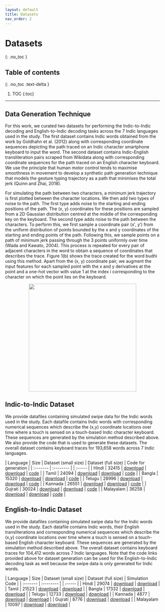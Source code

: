 ```yaml
---
layout: default
title: Datasets
nav_order: 2
---
```


# Datasets
{: .no_toc }

## Table of contents
{: .no_toc .text-delta }

1. TOC
{:toc}

---

## Data Generation Technique
For this work, we curated two datasets for performing the Indic-to-Indic decoding and English-to-Indic decoding tasks across the 7 Indic languages used in the study. The first dataset contains Indic words obtained from the work by Goldhahn et al. (2012) along with corresponding coordinate sequences depicting the path traced on an Indic character smartphone keyboard to input the word. The second dataset contains Indic-English transliteration pairs scraped from Wikidata along with corresponding coordinate sequences for the path traced on an English character keyboard. We use the principle that human motor control tends to maximise smoothness in movement to develop a synthetic path generation technique that models the gesture typing trajectory as a path that minimises the total jerk (Quinn and Zhai, 2018).

For simulating the path between two characters, a minimum jerk trajectory is first plotted between the character locations. We then add two types of noise to the path. The first type adds noise to the starting and ending positions of the path. The (x, y) coordinates for these positions are sampled from a 2D Gaussian distribution centred at the middle of the corresponding key on the keyboard. The second type adds noise to the path between the characters. To perform this, we first sample a coordinate pair (x′, y′) from the uniform distribution of points bounded by the x and y coordinates of the starting and ending points of the path. Following this, we sample points on a path of minimum jerk passing through the 3 points uniformly over time (Wada and Kawato, 2004). This process is repeated for every pair of adjacent characters in the word to obtain a sequence of coordinates that describes the trace. Figure 1(b) shows the trace created for the word budhi using this method. Apart from the (x, y) coordinate pair, we augment the input features for each sampled point with the x and y derivatives at the point and a one-hot vector with value 1 at the index i corresponding to the character on which the point lies on the keyboard.


<p align="center">
   <img src="../../assets/images/simulated_gesture_sample.png" width=350 height=350>
</p>

## Indic-to-Indic Dataset

We provide datafiles containing simulated swipe data for the Indic words used in the study. Each datafile contains Indic words with corresponding numerical sequences which describe the (x,y) coordinate locations over time where a touch is sensed on a touch-based Indic character keyboard. These sequences are generated by the simulation method described above. We also provide the code that is used to generate these datasets. The overall dataset contains keyboard traces for 193,658 words across 7 Indic languages.

| Language | Size | Dataset (small size) | Dataset (full size) | Code for generation | 
| :------- | :-------- | | :----- |
| Hindi  | 32415 | [download](https://github.com/emilbiju/indic-swipe/blob/master/indic-to-indic-datasets/Hindi.xlsx) | [download](https://drive.google.com/u/0/uc?export=download&confirm=-6in&id=1LETSgyAgB6kom81xmx3Sfj0BS-wS3SWB) | [code](https://github.com/emilbiju/indic-swipe/blob/master/Gesture%20generation/gesture_path_generation_hindi.py) |
| Tamil | 24094 | [download](https://github.com/emilbiju/indic-swipe/blob/master/indic-to-indic-datasets/Tamil.xlsx) | [download](https://drive.google.com/u/0/uc?export=download&confirm=p-tn&id=1ey7E4gpgx9CBMcEbaKhuG7fVXH_qjOxi) | [code](https://github.com/emilbiju/indic-swipe/blob/master/Gesture%20generation/gesture_path_generation_tamil.py) |
| Bangla | 15320 | [download](https://github.com/emilbiju/indic-swipe/blob/master/indic-to-indic-datasets/Bangla.xlsx) | [download](https://drive.google.com/uc?export=download&id=1BSNv2YtsrLTSrhmjc69rZdzFlHupKdXs) | [code](https://github.com/emilbiju/indic-swipe/blob/master/Gesture%20generation/gesture_path_generation_bangla.py) |
| Telugu | 28996 | [download](https://github.com/emilbiju/indic-swipe/blob/master/indic-to-indic-datasets/Telugu.xlsx) | [download](https://drive.google.com/u/0/uc?export=download&confirm=S9xP&id=1oPS8NgdZJr_IXBP-HJeWnPnVzeRpzOPy) | [code](https://github.com/emilbiju/indic-swipe/blob/master/Gesture%20generation/gesture_path_generation_telugu.py) |
| Kannada | 26551 | [download](https://github.com/emilbiju/indic-swipe/blob/master/indic-to-indic-datasets/Kannada.xlsx) | [download](https://drive.google.com/u/0/uc?export=download&confirm=LKd-&id=1cLw3_9_Xlo9aelEguUk9R99izteNR_xG) | [code](https://github.com/emilbiju/indic-swipe/blob/master/Gesture%20generation/gesture_path_generation_kannada.py) |
| Gujrati | 30024 | [download](https://github.com/emilbiju/indic-swipe/blob/master/indic-to-indic-datasets/Gujarati.xlsx) | [download](https://drive.google.com/u/0/uc?export=download&confirm=FIt3&id=1UXqCnSmVVuGDgWHHqBCHzpRzzu5bohQG) | [code](https://github.com/emilbiju/indic-swipe/blob/master/Gesture%20generation/gesture_path_generation_gujarati.py) |
| Malayalam | 36258 | [download](https://github.com/emilbiju/indic-swipe/blob/master/indic-to-indic-datasets/Malayalam.xlsx) | [download](https://drive.google.com/uc?export=download&id=11QeiHuSWwbr2m8x_Q8Iw6z61MUXr4KJr) | [code](https://github.com/emilbiju/indic-swipe/blob/master/Gesture%20generation/gesture_path_generation_malayalam.py) |

## English-to-Indic Dataset

We provide datafiles containing simulated swipe data for the Indic words used in the study. Each datafile contains Indic words, their English transliterations and corresponding numerical sequences which describe the (x,y) coordinate locations over time where a touch is sensed on a touch-based English character keyboard. These sequences are generated by the simulation method described above. The overall dataset contains keyboard traces for 104,412 words across 7 Indic languages. Note that the code links provided above for dataset generation can be used for the English-to-Indic decoding task as well because the swipe data is only generated for Indic words.

| Language | Size | Dataset (small size) | Dataset (full size) | Simulation Code | 
| :------- | :-------- | | :----- |
| Hindi  | 29074 | [download](https://github.com/emilbiju/indic-swipe/blob/master/english-to-indic-datasets/Hindi.xlsx) | [download](https://drive.google.com/u/0/uc?export=download&confirm=yiBp&id=1serMeISPPmPSmcBwEtJoPG5wtqeLA352) |
| Tamil | 21523 | [download](https://github.com/emilbiju/indic-swipe/blob/master/english-to-indic-datasets/Tamil.xlsx) | [download](https://drive.google.com/u/0/uc?export=download&confirm=JvJo&id=1F-g_XnozK27KD76FXHN_HAiLxWThYeWZ) |
| Bangla | 17332 | [download](https://github.com/emilbiju/indic-swipe/blob/master/english-to-indic-datasets/Bangla.xlsx) | [download](https://drive.google.com/u/0/uc?export=download&confirm=gOo9&id=1vjDL-Cs1ph0vOcYwcp5HC4-ilMPAX1tT) |
| Telugu | 12733 | [download](https://github.com/emilbiju/indic-swipe/blob/master/english-to-indic-datasets/Telugu.xlsx) | [download](https://drive.google.com/u/0/uc?export=download&confirm=M189&id=1q0rUvbwwTqWmALtOhIySzjBADEwKCeIY) |
| Kannada | 4877 | [download](https://github.com/emilbiju/indic-swipe/blob/master/english-to-indic-datasets/Kannada.xlsx) | [download](https://drive.google.com/uc?export=download&id=1ROLXn-LsNLeLmSDv5jJSCG4i18LheyX5) |
| Gujrati | 8776 | [download](https://github.com/emilbiju/indic-swipe/blob/master/english-to-indic-datasets/Gujarati.xlsx) | [download](https://drive.google.com/uc?export=download&id=1MvZZD6D7HktNWe-Ivy-HbDJbJ4WkKUXi) |
| Malayalam | 10097 | [download](https://github.com/emilbiju/indic-swipe/blob/master/english-to-indic-datasets/Malayalam.xlsx) | [download](https://drive.google.com/u/0/uc?export=download&confirm=-NRW&id=1c60aqPWMkloQW-ZMTqHtOip8BpLskqQ0) |


